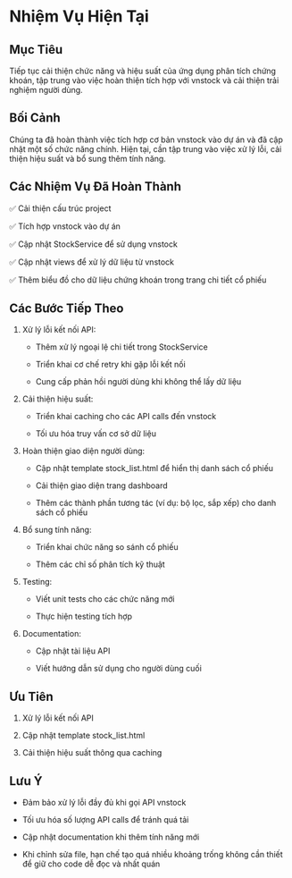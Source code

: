 # Nhiệm Vụ Hiện Tại



## Mục Tiêu

Tiếp tục cải thiện chức năng và hiệu suất của ứng dụng phân tích chứng khoán, tập trung vào việc hoàn thiện tích hợp với vnstock và cải thiện trải nghiệm người dùng.



## Bối Cảnh

Chúng ta đã hoàn thành việc tích hợp cơ bản vnstock vào dự án và đã cập nhật một số chức năng chính. Hiện tại, cần tập trung vào việc xử lý lỗi, cải thiện hiệu suất và bổ sung thêm tính năng.



## Các Nhiệm Vụ Đã Hoàn Thành

✅ Cải thiện cấu trúc project

✅ Tích hợp vnstock vào dự án

✅ Cập nhật StockService để sử dụng vnstock

✅ Cập nhật views để xử lý dữ liệu từ vnstock

✅ Thêm biểu đồ cho dữ liệu chứng khoán trong trang chi tiết cổ phiếu



## Các Bước Tiếp Theo

1. Xử lý lỗi kết nối API:

   - Thêm xử lý ngoại lệ chi tiết trong StockService

   - Triển khai cơ chế retry khi gặp lỗi kết nối

   - Cung cấp phản hồi người dùng khi không thể lấy dữ liệu

2. Cải thiện hiệu suất:

   - Triển khai caching cho các API calls đến vnstock

   - Tối ưu hóa truy vấn cơ sở dữ liệu

3. Hoàn thiện giao diện người dùng:

   - Cập nhật template stock_list.html để hiển thị danh sách cổ phiếu

   - Cải thiện giao diện trang dashboard

   - Thêm các thành phần tương tác (ví dụ: bộ lọc, sắp xếp) cho danh sách cổ phiếu

4. Bổ sung tính năng:

   - Triển khai chức năng so sánh cổ phiếu

   - Thêm các chỉ số phân tích kỹ thuật

5. Testing:

   - Viết unit tests cho các chức năng mới

   - Thực hiện testing tích hợp

6. Documentation:

   - Cập nhật tài liệu API

   - Viết hướng dẫn sử dụng cho người dùng cuối



## Ưu Tiên

1. Xử lý lỗi kết nối API

2. Cập nhật template stock_list.html

3. Cải thiện hiệu suất thông qua caching



## Lưu Ý

- Đảm bảo xử lý lỗi đầy đủ khi gọi API vnstock

- Tối ưu hóa số lượng API calls để tránh quá tải

- Cập nhật documentation khi thêm tính năng mới

- Khi chỉnh sửa file, hạn chế tạo quá nhiều khoảng trống không cần thiết để giữ cho code dễ đọc và nhất quán


